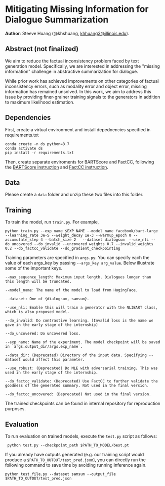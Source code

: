 # Mitigating Missing Information for Dialogue Summarization

**Author**: Steeve Huang (@khshuang, [khhuang3@illinois.edu](mailto:khhuang3@illinois.edu)).

## Abstract (not finalized)

We aim to reduce the factual inconsistency problem faced by text generation model. Specifically, we are interested in addressing the "missing information" challenge in abstractive summarization for dialogue. 

While prior work has achieved improvements on other categories of factual inconsistency errors, such as modality error and object error, missing information has remained unsolved. In this work, we aim to address this issue by providing finer-grainer training signals to the generators in addition to maximum likelihood estimation.

## Dependencies
First, create a virtual environment and install depednencies specified in requirements.txt

```
conda create -n ds python=3.7
conda activate ds
pip install -r requirements.txt
```

Then, create separate enviroments for BARTScore and FactCC, following the [BARTScore instruction](https://github.com/neulab/BARTScore) and [FactCC instruction](https://github.com/salesforce/factCC).

## Data
Please create a `data` folder and unzip these two files into this folder. 


## Training
To train the model, run `train.py`. For example,
```
python train.py --exp_name $EXP_NAME --model_name facebook/bart-large --learning_rate 3e-5 --weight_decay 1e-3 --warmup_epoch 0 --accumulate_step 4 --batch_size 2   --dataset dialogsum  --use_nli --do_uncovered --do_invalid --uncovered_weights 0.7 --invalid_weights 0.2 --do_factcc_validate --do_gradient_checkpointing
```

Training parameters are specified in `args.py`. You can specify each the value of each args_key by passing `--args_key arg_value`. Below illustrate some of the important keys.

```
--max_sequence_length: Maximum input length. Dialogues longer than this length will be truncated.

--model_name: The name of the model to load from HugingFace.

--dataset: One of {dialogsum, samsum}.

--use_nli: Enable this will train a generator with the NLIBART class, which is also proposed model.

--do_invalid: Do contrastive learning. (Invalid loss is the name we gave in the early stage of the internship)

--do_uncovered: Do uncovered loss.

--exp_name: Name of the experiment. The model checkpoint will be saved in `args.output_dir/args.exp_name`.

--data_dir: (Deprecated) Directory of the input data. Specifying --dataset would affect this parameter.

--use_robust: (Deprecated) Do MLE with adversarial training. This was used in the early stage of the internship.

--do_factcc_validate: (Deprecated) Use FactCC to further validate the goodness of the generated summary. Not used in the final version.

--do_factcc_uncovered: (Deprecated) Not used in the final version.
```

The trained checkpoints can be found in internal repository for reproduction purposes.


## Evaluation

To run evaluation on trained models, execute the `test.py` script as follows:

```
 python test.py --checkpoint_path $PATH_TO_MODEL/best.pt
```

If you already have outputs generated (e.g. our training script would produce a `$PATH_TO_OUTOUT/test_pred.json`), you can directly run the following command to save time by avoiding running inference again.

```
python test_file.py --dataset samsum --output_file $PATH_TO_OUTOUT/test_pred.json
```



